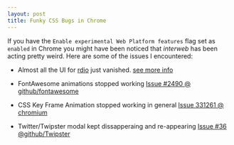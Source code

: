 ```yaml
---
layout: post
title: Funky CSS Bugs in Chrome
---
```


If you have the `Enable experimental Web Platform features` flag set as `enabled` in Chrome you might have been noticed that *interweb* has been acting pretty weird. Here are some of the issues I encountered:

- Almost all the UI for [rdio](http://rdio.com/) just vanished. [see more info]( http://help.rdio.com/customer/en/portal/questions/5094222-ui-disappearing-ui-elements?new=5094222)

- FontAwesome animations stopped working [Issue #2490 @ github/fontawesome](https://github.com/FortAwesome/Font-Awesome/issues/2490)

- CSS Key Frame Animation stopped working in general [Issue 331261 @ chromium](https://code.google.com/p/chromium/issues/detail?id=331261)

- Twitter/Twipster modal kept dissapperaing and re-appearing [Issue #36 @github/Twipster](https://github.com/jxnblk/Twipster/issues/36)
